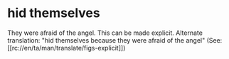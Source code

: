 # hid themselves

They were afraid of the angel. This can be made explicit. Alternate translation: "hid themselves because they were afraid of the angel" (See: [[rc://en/ta/man/translate/figs-explicit]])

